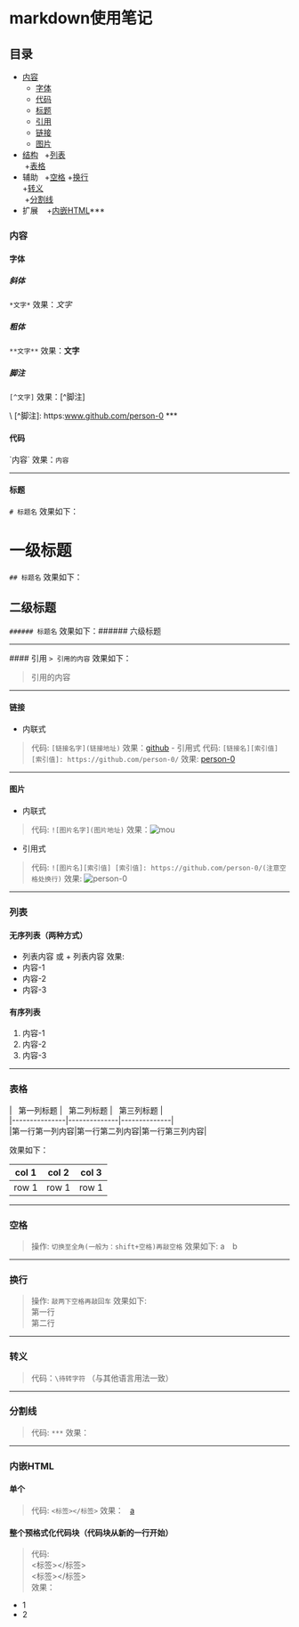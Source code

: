 # markdown使用笔记
## 目录
- [内容](https://github.com/person-0/test/blob/master/test-MarkDown.md#内容)  
  + [字体](https://github.com/person-0/test/blob/master/test-MarkDown.md#字体)  
  + [代码](https://github.com/person-0/test/blob/master/test-MarkDown.md#代码)  
  + [标题](https://github.com/person-0/test/blob/master/test-MarkDown.md#标题)  
  + [引用](https://github.com/person-0/test/blob/master/test-MarkDown.md#引用)  
  + [链接](https://github.com/person-0/test/blob/master/test-MarkDown.md#链接)  
  + [图片](https://github.com/person-0/test/blob/master/test-MarkDown.md#图片)
- [结构](https://github.com/person-0/test/blob/master/test-MarkDown.md#结构)  
  +[列表](https://github.com/person-0/test/blob/master/test-MarkDown.md#列表)  
  +[表格](https://github.com/person-0/test/blob/master/test-MarkDown.md#表格)
- 辅助  
  +[空格](https://github.com/person-0/test/blob/master/test-MarkDown.md#空格)
  +[换行](https://github.com/person-0/test/blob/master/test-MarkDown.md#换行)  
  +[转义](https://github.com/person-0/test/blob/master/test-MarkDown.md#转义)  
  +[分割线](https://github.com/person-0/test/blob/master/test-MarkDown.md#分割线)  
- 扩展  
  +[内嵌HTML](https://github.com/person-0/test/blob/master/test-MarkDown.md#内嵌HTML)***
### 内容
#### 字体
##### 斜体
`*文字*` 效果：*文字*
##### 粗体
`**文字**` 效果：**文字**
##### 脚注
`[^文字]` 效果：[^脚注]  
  
\ [^脚注]: https:www.github.com/person-0
\***
#### 代码
\`内容\` 效果：`内容`
***
#### 标题
`# 标题名` 效果如下：
# 一级标题
`## 标题名` 效果如下：
## 二级标题
`###### 标题名` 效果如下：###### 六级标题
***
\#### 引用
`> 引用的内容` 效果如下：
> 引用的内容
***
#### 链接
- 内联式
> 代码: `[链接名字](链接地址)`
效果：[github](http://github.com)
\- 引用式
> 代码: `[链接名][索引值] [索引值]: https://github.com/person-0/`
效果: [person-0][1]  

[1]: https://github.com/person-0 "mygithub"
***
#### 图片
- 内联式
> 代码: `![图片名字](图片地址)`
效果：![mou](http://mouapp.com/Mou_128.png)
- 引用式
> 代码: `![图片名][索引值] [索引值]: https://github.com/person-0/(注意空格处换行)`
效果: ![person-0][1]  

[1]: https://github.com/person-0 "mygithub"
***
### 列表
#### 无序列表（两种方式）
- 列表内容 或 + 列表内容 效果:
- 内容-1
- 内容-2
- 内容-3
#### 有序列表
1. 内容-1
2. 内容-2
3. 内容-3
***
### 表格
>   
\|   第一列标题   \|   第二列标题  \|   第三列标题  \|  
\|---------------\|--------------\|--------------\|  
\|第一行第一列内容\|第一行第二列内容\|第一行第三列内容\|  
  
效果如下：  

|col 1|col 2| col 3|
|-----|-----|------|
|row 1|row 1| row 1|
***
### 空格
> 操作: `切换至全角(一般为：shift+空格)再敲空格` 效果如下:
a　b
***
### 换行
> 操作: `敲两下空格再敲回车` 效果如下:  
第一行  
第二行
***
### 转义
> 代码：`\待转字符` （与其他语言用法一致）
***
### 分割线
> 代码: `***` 效果：
***
### 内嵌HTML
#### 单个
> 代码: `<标签></标签>` 效果：  
<a href="#">a</a>
#### 整个预格式化代码块（代码块从新的一行开始）
> 代码:  
<标签></标签>  
<标签></标签>  
效果：  
<ul>  
 <li>1</li>  
 <li>2</li>  
</ul>

